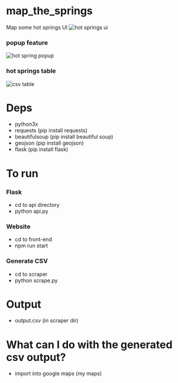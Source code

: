 # map_the_springs
Map some hot springs UI
![hot springs ui](https://i.ibb.co/WvH7jSZ/hotspring.jpg)

### popup feature
![hot spring popup](
https://i.gyazo.com/34f640b3535a0945bff91b03b7d783eb.jpg)

### hot springs table
![csv table](
https://i.gyazo.com/7f4534d918b1654f4dd6ed4de162fede.png)

# Deps
* python3x
* requests (pip install requests)
* beautifulsoup (pip install beautiful soup)
* geojson (pip install geojson)
* flask (pip install flask)

# To run

### Flask
* cd to api directory
* python api.py

### Website
* cd to front-end
* npm run start

### Generate CSV
* cd to scraper
* python scrape.py

# Output
* output.csv (in scraper dir)

# What can I do with the generated csv output?
* import into google maps (my maps)

